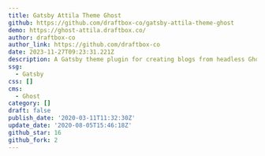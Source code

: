 ```yaml
---
title: Gatsby Attila Theme Ghost
github: https://github.com/draftbox-co/gatsby-attila-theme-ghost
demo: https://ghost-attila.draftbox.co/
author: draftbox-co
author_link: https://github.com/draftbox-co
date: 2023-11-27T09:23:31.221Z
description: A Gatsby theme plugin for creating blogs from headless Ghost CMS.
ssg:
  - Gatsby
css: []
cms:
  - Ghost
category: []
draft: false
publish_date: '2020-03-11T11:32:30Z'
update_date: '2020-08-05T15:46:18Z'
github_star: 16
github_fork: 2
---
```

